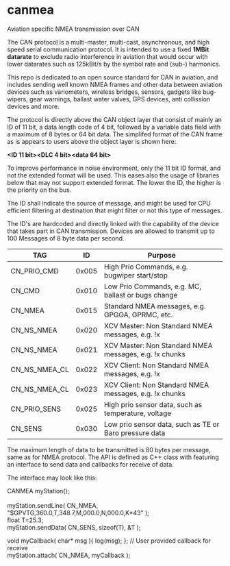 # canmea
Aviation specific NMEA transmission over CAN

The CAN protocol is a multi-master, multi-cast, asynchronous, and high speed serial communication protocol.
It is intended to use a fixed <b>1MBit datarate</b> to exclude radio interference in aviation that would occur with lower datarates such as 125kBit/s by the symbol rate and (sub-) harmonics.

This repo is dedicated to an open source standard for CAN in aviation, and includes sending well known NMEA frames and other data between aviation devices such as variometers, wireless bridges, sensors, gadgets like bug-wipers, gear warnings, ballast water valves, GPS devices, anti collission devices and more.

The protocol is directly above the CAN object layer that consist of mainly an ID of 11 bit, a data length code of 4 bit, followed by a variable data field with a maximum of 8 bytes or 64 bit data. The simplifed format of the CAN frame as is appears to users above the object layer is shown here:

<b><ID 11 bit><DLC 4 bit><data 64 bit></b>

To improve performance in noise environment, only the 11 bit ID format, and not the extended format will be used. This eases also the usage of libraries below that may not support extended format. 
The lower the ID, the higher is the priority on the bus.

The ID shall indicate the source of message, and might be used for CPU efficient filtering at destination that might filter or not this type of messages.
  
The ID's are hardcoded and directly linked with the capability of the device that takes part in CAN transmission. Devices are allowed to transmit up to 100 Messages of 8 byte data per second.  


|TAG          |ID      |Purpose|
|-------------|--------|---------------------------------------------------------|
|CN_PRIO_CMD  |0x005   |High Prio Commands, e.g. bugwiper start/stop|
|CN_CMD       |0x010   |Low Prio Commands, e.g. MC, ballast or bugs change|
|CN_NMEA      |0x015   |Standard NMEA messages, e.g. GPGGA, GPRMC, etc.|
|CN_NS_NMEA   |0x020   |XCV Master: Non Standard NMEA messages, e.g. !x |
|CN_NS_NMEA   |0x021   |XCV Master: Non Standard NMEA messages, e.g. !x chunks |
|CN_NS_NMEA_CL|0x022   |XCV Client: Non Standard NMEA messages, e.g. !x |
|CN_NS_NMEA_CL|0x023   |XCV Client: Non Standard NMEA messages, e.g. !x chunks |
|CN_PRIO_SENS |0x025   |High prio sensor data, such as temperature, voltage|
|CN_SENS      |0x030   |Low prio sensor data, such as TE or Baro pressure data|

The maximum length of data to be transmitted is 80 bytes per message, same as for NMEA protocol.
The API is defined as C++ class with featuring an interface to send data and callbacks for receive of data.

The interface may look like this:
 

CANMEA myStation();           <br>  
myStation.sendLine( CN_NMEA, "$GPVTG,360.0,T,348.7,M,000.0,N,000.0,K*43" );<br>
float T=25.3;<br>
myStation.sendData( CN_SENS, sizeof(T), &T );<br>

void myCallback( char* msg ){ log(msg); };     // User provided callback for receive<br>
myStation.attach( CN_NMEA, myCallback );<br>



